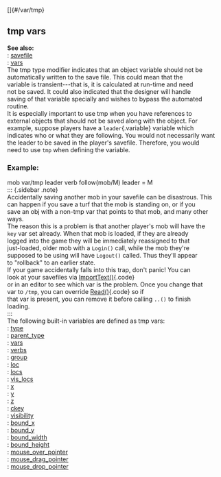 []{#/var/tmp}    
## tmp vars    
**See also:**    
:   [savefile](/ref/savefile)    
:   [vars](/ref/var)    
The tmp type modifier indicates that an object variable should not be    
automatically written to the save file. This could mean that the    
variable is transient---that is, it is calculated at run-time and need    
not be saved. It could also indicated that the designer will handle    
saving of that variable specially and wishes to bypass the automated    
routine.    
It is especially important to use tmp when you have references to    
external objects that should not be saved along with the object. For    
example, suppose players have a `leader`{.variable} variable which    
indicates who or what they are following. You would not necessarily want    
the leader to be saved in the player\'s savefile. Therefore, you would    
need to use `tmp` when defining the variable.    
### Example:    
mob var/tmp leader verb follow(mob/M) leader = M    
::: {.sidebar .note}    
Accidentally saving another mob in your savefile can be disastrous. This    
can happen if you save a turf that the mob is standing on, or if you    
save an obj with a non-tmp var that points to that mob, and many other    
ways.    
The reason this is a problem is that another player\'s mob will have the    
`key` var set already. When that mob is loaded, if they are already    
logged into the game they will be immediately reassigned to that    
just-loaded, older mob with a `Login()` call, while the mob they\'re    
supposed to be using will have `Logout()` called. Thus they\'ll appear    
to \"rollback\" to an earlier state.    
If your game accidentally falls into this trap, don\'t panic! You can    
look at your savefiles via [ImportText()](/ref/savefile/ImportText){.code}    
or in an editor to see which var is the problem. Once you change that    
var to `/tmp`, you can override [Read()](/ref/datum/proc/Read){.code} so if    
that var is present, you can remove it before calling `..()` to finish    
loading.    
:::    
The following built-in variables are defined as tmp vars:    
:   [type](/ref/datum/var/type)    
:   [parent_type](/ref/datum/var/parent_type)    
:   [vars](/ref/datum/var/vars)    
:   [verbs](/ref/atom/var/verbs)    
:   [group](/ref/mob/var/group)    
:   [loc](/ref/atom/var/loc)    
:   [locs](/ref/atom/var/locs)    
:   [vis_locs](/ref/atom/var/vis_locs)    
:   [x](/ref/atom/var/x)    
:   [y](/ref/atom/var/y)    
:   [z](/ref/atom/var/z)    
:   [ckey](/ref/mob/var/ckey)    
:   [visibility](/ref/atom/var/visibility)    
:   [bound_x](/ref/atom/movable/var/bound_x)    
:   [bound_y](/ref/atom/movable/var/bound_y)    
:   [bound_width](/ref/atom/movable/var/bound_width)    
:   [bound_height](/ref/atom/movable/var/bound_height)    
:   [mouse_over_pointer](/ref/atom/var/mouse_over_pointer)    
:   [mouse_drag_pointer](/ref/atom/var/mouse_drag_pointer)    
:   [mouse_drop_pointer](/ref/atom/var/mouse_drop_pointer)  